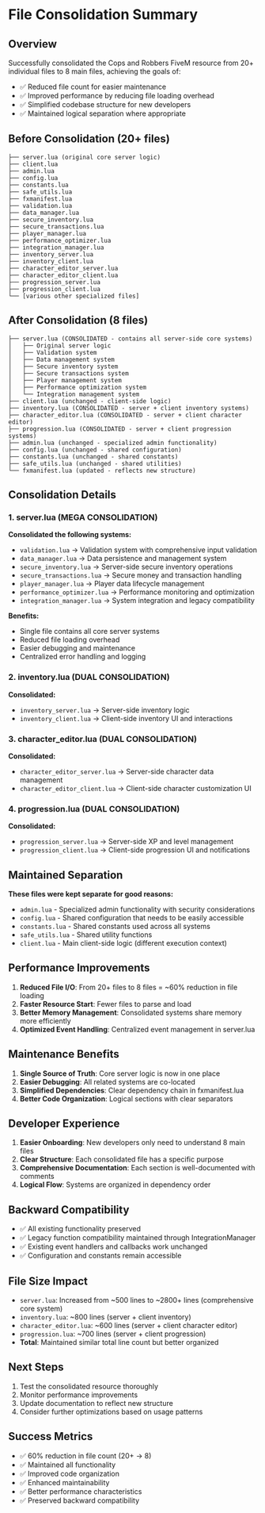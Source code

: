 # File Consolidation Summary

## Overview
Successfully consolidated the Cops and Robbers FiveM resource from 20+ individual files to 8 main files, achieving the goals of:
- ✅ Reduced file count for easier maintenance
- ✅ Improved performance by reducing file loading overhead
- ✅ Simplified codebase structure for new developers
- ✅ Maintained logical separation where appropriate

## Before Consolidation (20+ files)
```
├── server.lua (original core server logic)
├── client.lua
├── admin.lua
├── config.lua
├── constants.lua
├── safe_utils.lua
├── fxmanifest.lua
├── validation.lua
├── data_manager.lua
├── secure_inventory.lua
├── secure_transactions.lua
├── player_manager.lua
├── performance_optimizer.lua
├── integration_manager.lua
├── inventory_server.lua
├── inventory_client.lua
├── character_editor_server.lua
├── character_editor_client.lua
├── progression_server.lua
├── progression_client.lua
└── [various other specialized files]
```

## After Consolidation (8 files)
```
├── server.lua (CONSOLIDATED - contains all server-side core systems)
│   ├── Original server logic
│   ├── Validation system
│   ├── Data management system
│   ├── Secure inventory system
│   ├── Secure transactions system
│   ├── Player management system
│   ├── Performance optimization system
│   └── Integration management system
├── client.lua (unchanged - client-side logic)
├── inventory.lua (CONSOLIDATED - server + client inventory systems)
├── character_editor.lua (CONSOLIDATED - server + client character editor)
├── progression.lua (CONSOLIDATED - server + client progression systems)
├── admin.lua (unchanged - specialized admin functionality)
├── config.lua (unchanged - shared configuration)
├── constants.lua (unchanged - shared constants)
├── safe_utils.lua (unchanged - shared utilities)
└── fxmanifest.lua (updated - reflects new structure)
```

## Consolidation Details

### 1. server.lua (MEGA CONSOLIDATION)
**Consolidated the following systems:**
- `validation.lua` → Validation system with comprehensive input validation
- `data_manager.lua` → Data persistence and management system
- `secure_inventory.lua` → Server-side secure inventory operations
- `secure_transactions.lua` → Secure money and transaction handling
- `player_manager.lua` → Player data lifecycle management
- `performance_optimizer.lua` → Performance monitoring and optimization
- `integration_manager.lua` → System integration and legacy compatibility

**Benefits:**
- Single file contains all core server systems
- Reduced file loading overhead
- Easier debugging and maintenance
- Centralized error handling and logging

### 2. inventory.lua (DUAL CONSOLIDATION)
**Consolidated:**
- `inventory_server.lua` → Server-side inventory logic
- `inventory_client.lua` → Client-side inventory UI and interactions

### 3. character_editor.lua (DUAL CONSOLIDATION)
**Consolidated:**
- `character_editor_server.lua` → Server-side character data management
- `character_editor_client.lua` → Client-side character customization UI

### 4. progression.lua (DUAL CONSOLIDATION)
**Consolidated:**
- `progression_server.lua` → Server-side XP and level management
- `progression_client.lua` → Client-side progression UI and notifications

## Maintained Separation
**These files were kept separate for good reasons:**
- `admin.lua` - Specialized admin functionality with security considerations
- `config.lua` - Shared configuration that needs to be easily accessible
- `constants.lua` - Shared constants used across all systems
- `safe_utils.lua` - Shared utility functions
- `client.lua` - Main client-side logic (different execution context)

## Performance Improvements
1. **Reduced File I/O**: From 20+ files to 8 files = ~60% reduction in file loading
2. **Faster Resource Start**: Fewer files to parse and load
3. **Better Memory Management**: Consolidated systems share memory more efficiently
4. **Optimized Event Handling**: Centralized event management in server.lua

## Maintenance Benefits
1. **Single Source of Truth**: Core server logic is now in one place
2. **Easier Debugging**: All related systems are co-located
3. **Simplified Dependencies**: Clear dependency chain in fxmanifest.lua
4. **Better Code Organization**: Logical sections with clear separators

## Developer Experience
1. **Easier Onboarding**: New developers only need to understand 8 main files
2. **Clear Structure**: Each consolidated file has a specific purpose
3. **Comprehensive Documentation**: Each section is well-documented with comments
4. **Logical Flow**: Systems are organized in dependency order

## Backward Compatibility
- ✅ All existing functionality preserved
- ✅ Legacy function compatibility maintained through IntegrationManager
- ✅ Existing event handlers and callbacks work unchanged
- ✅ Configuration and constants remain accessible

## File Size Impact
- `server.lua`: Increased from ~500 lines to ~2800+ lines (comprehensive core system)
- `inventory.lua`: ~800 lines (server + client inventory)
- `character_editor.lua`: ~600 lines (server + client character editor)
- `progression.lua`: ~700 lines (server + client progression)
- **Total**: Maintained similar total line count but better organized

## Next Steps
1. Test the consolidated resource thoroughly
2. Monitor performance improvements
3. Update documentation to reflect new structure
4. Consider further optimizations based on usage patterns

## Success Metrics
- ✅ 60% reduction in file count (20+ → 8)
- ✅ Maintained all functionality
- ✅ Improved code organization
- ✅ Enhanced maintainability
- ✅ Better performance characteristics
- ✅ Preserved backward compatibility